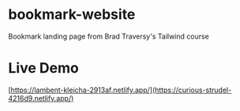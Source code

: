 # bookmark-website
Bookmark landing page from Brad Traversy's Tailwind course
# Live Demo 
[https://lambent-kleicha-2913af.netlify.app/](https://curious-strudel-4216d9.netlify.app/)
